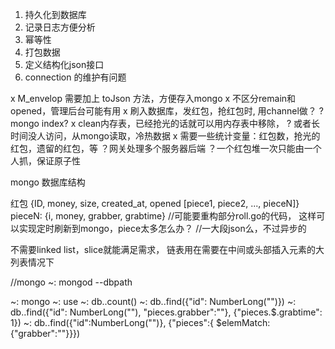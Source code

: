 1. 持久化到数据库
2. 记录日志方便分析
3. 幂等性
4. 打包数据
5. 定义结构化json接口
6. connection 的维护有问题


x M_envelop 需要加上 toJson 方法，方便存入mongo
x 不区分remain和opened，管理后台可能有用
x 刷入数据库，发红包，抢红包时, 用channel做？
? mongo index?
x clean内存表，已经抢光的话就可以用内存表中移除， 
? 或者长时间没人访问，从mongo读取，冷热数据
x 需要一些统计变量：红包数，抢光的红包，遗留的红包，等
？网关处理多个服务器后端
？一个红包堆一次只能由一个人抓，保证原子性

mongo 数据库结构

红包
{ID, money, size, created_at, opened [piece1, piece2, ..., pieceN]}
pieceN: {i, money, grabber, grabtime}
//可能要重构部分roll.go的代码， 这样可以实现定时刷新到mongo，piece太多怎么办？
//一大段json么，不过异步的

不需要linked list，slice就能满足需求， 链表用在需要在中间或头部插入元素的大列表情况下

//mongo
~: mongod --dbpath <path>

~: mongo
~: use <db name>
~: db.<collection name>.count()
~: db.<collection name>.find({"id": NumberLong("<envelop id>")})
~: db.<collection name>.find({"id": NumberLong("<envelop id>"), "pieces.grabber":"<grabber name>"}, {"pieces.$.grabtime": 1})
~: db.<collection name>.find({"id":NumberLong("<envelop id>")}, {"pieces":{ $elemMatch: {"grabber":"<grabber name>"}}})